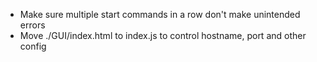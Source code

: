 - Make sure multiple start commands in a row don't make unintended errors
- Move ./GUI/index.html to index.js to control hostname, port and other config
